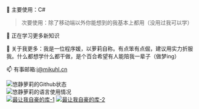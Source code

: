 🔭 主要使用：C#
> 次要使用：除了移动端以外你能想到的我基本上都用（没用过我可以学）

🌱 正在学习更多新知识

💬 关于我更多：我是一位程序媛，以萝莉自称。有点笨有点倔，建议用实力折服我。什么都想学什么都干做，是个百合希望有人能陪我一辈子（做梦ing）

📫 有事邮箱:i@mikuhl.cn

![悠静萝莉的Github状态](https://github-readme-stats.vercel.app/api?username=timi137137&theme=default&show_icons=true)
<br>
![悠静萝莉的语言使用情况](https://github-readme-stats.vercel.app/api/top-langs/?username=timi137137&layout=compact&theme=default)
<br>
[![最让我自豪的库-1](https://github-readme-stats.vercel.app/api/pin/?username=timi137137&repo=AuroraNavite)](https://github.com/timi137137/AuroraNavite)
[![最让我自豪的库-2](https://github-readme-stats.vercel.app/api/pin/?username=timi137137&repo=MeteorTools)](https://github.com/timi137137/MeteorTools)
